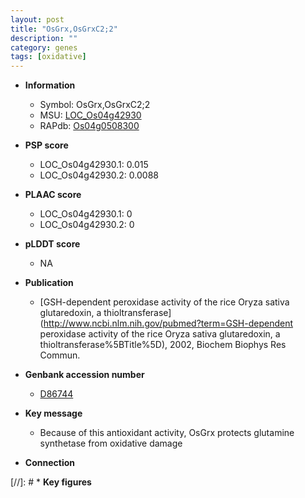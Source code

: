 ```yaml
---
layout: post
title: "OsGrx,OsGrxC2;2"
description: ""
category: genes
tags: [oxidative]
---
```


* **Information**  
    + Symbol: OsGrx,OsGrxC2;2  
    + MSU: [LOC_Os04g42930](http://rice.plantbiology.msu.edu/cgi-bin/ORF_infopage.cgi?orf=LOC_Os04g42930)  
    + RAPdb: [Os04g0508300](http://rapdb.dna.affrc.go.jp/viewer/gbrowse_details/irgsp1?name=Os04g0508300)  

* **PSP score**  
    + LOC_Os04g42930.1: 0.015 
    + LOC_Os04g42930.2: 0.0088 

* **PLAAC score**  
    + LOC_Os04g42930.1: 0 
    + LOC_Os04g42930.2: 0 

* **pLDDT score**
    + NA


* **Publication**  
    + [GSH-dependent peroxidase activity of the rice Oryza sativa glutaredoxin, a thioltransferase](http://www.ncbi.nlm.nih.gov/pubmed?term=GSH-dependent peroxidase activity of the rice Oryza sativa glutaredoxin, a thioltransferase%5BTitle%5D), 2002, Biochem Biophys Res Commun.

* **Genbank accession number**  
    + [D86744](http://www.ncbi.nlm.nih.gov/nuccore/D86744)

* **Key message**  
    + Because of this antioxidant activity, OsGrx protects glutamine synthetase from oxidative damage

* **Connection**  

[//]: # * **Key figures**  


